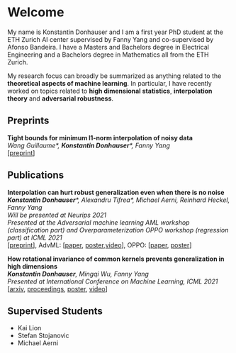 # Welcome
My name is Konstantin Donhauser and I am a first year PhD student at the ETH Zurich AI center supervised by Fanny Yang and co-supervised by Afonso Bandeira. I have a Masters and Bachelors degree in Electrical Engineering and a Bachelors degree in Mathematics all from the ETH Zurich.

My research focus can broadly be summarized as anything related to the **theoretical aspects of machine learning**. In particular, I have recently worked on topics related to **high dimensional statistics**, **interpolation theory** and **adversarial robustness**.

## Preprints
**Tight bounds for minimum l1-norm interpolation of noisy data**\
*Wang Guillaume\*, **Konstantin Donhauser**\*, Fanny Yang* \
[[preprint](https://arxiv.org/abs/2111.05987)]


## Publications

**Interpolation can hurt robust generalization even when there is no noise**\
***Konstantin Donhauser**\*, Alexandru Tifrea\*, Michael Aerni, Reinhard Heckel, Fanny Yang*\
*Will be presented at Neurips 2021*\
*Presented at the Adversarial machine learning AML workshop (classification part) and
Overparameterization OPPO workshop (regression part) at ICML 2021*\
[[preprint](https://arxiv.org/abs/2108.02883)], AdvML: [[paper](https://openreview.net/forum?id=ujQKWaxFkrL), [poster](https://donhauserk.github.io/advmlposter.pdf),[video](https://recorder-v3.slideslive.com/#/share?share=43360&s=dc59dfab-981c-4be0-b3f5-44ae292bc698)], OPPO: [[paper](https://donhauserk.github.io/OPPO_camera_ready.pdf), [poster](https://donhauserk.github.io/Oppo_linreg_poster.pdf)]


**How rotational invariance of common kernels prevents generalization in high dimensions**\
***Konstantin Donhauser**, Mingqi Wu, Fanny Yang*\
 *Presented at International Conference on Machine Learning, ICML 2021* \
 [[arxiv](https://arxiv.org/abs/2104.04244), [proceedings](http://proceedings.mlr.press/v139/donhauser21a.html), [poster](https://donhauserk.github.io/Kernel_paper_21_poster.pdf), [video](https://recorder-v3.slideslive.com/?share=38616&s=3ab79cd4-cabf-4e5d-846e-52a2a402061b)]


## Supervised Students
- Kai Lion
- Stefan Stojanovic
- Michael Aerni
